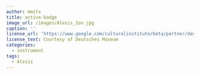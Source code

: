 ```yaml
---
author: mmits
title: active-badge
image_url: /images/Alesis_Ion.jpg
caption: ''
license_url: 'https://www.google.com/culturalinstitute/beta/partner/deutsches-museum'
license_text: Courtesy of Deutsches Museum
categories:
  - instrument
tags:
  - Alesis
---
```

